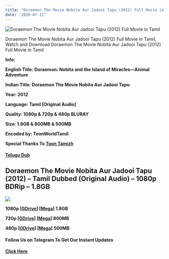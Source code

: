 ```yaml
---
title: "Doraemon The Movie Nobita Aur Jadooi Tapu (2012) Full Movie in Tamil 1080p BluRay"
date: "2020-07-11"
---
```


![Doraemon The Movie Nobita Aur Jadooi Tapu (2012) Full Movie in Tamil](https://extraimage.com/images/2020/07/11/81044927-800x450.jpg "Doraemon The Movie Nobita Aur Jadooi Tapu (2012) Full Movie in Tamil")

Doraemon The Movie Nobita Aur Jadooi Tapu (2012) Full Movie in Tamil, Watch and Download Doraemon The Movie Nobita Aur Jadooi Tapu (2012) Full Movie in Tamil

**Info:**

**English Title: Doraemon: Nobita and the Island of Miracles—Animal Adventure**

**Indian Title: Doraemon The Movie Nobita Aur Jadooi Tapu**

**Year: 2012**

**Language: Tamil \[Original Audio\]**

**Quality: 1080p & 720p & 480p BLURAY**

**Size: 1.8GB & 800MB & 500MB**

**Encoded by: ToonWorldTamil**

**Special Thanks To [Toon Tamizh](https://toontamizh.com/)**

#### **[Telugu Dub](https://toonsouthindia.com/doraemon-the-movie-nobita-aur-jadooi-tapu-telugu-download-1080p720p360p-blu-ray/)**

## Doraemon The Movie Nobita Aur Jadooi Tapu (2012) – Tamil Dubbed (Original Audio) – 1080p BDRip – 1.8GB

![](https://extraimage.com/images/2020/07/11/89556_front.jpg)

**1080p \[[GDrive](https://gplinks.co/SYMyh20)\] \[[Mega](https://gplinks.co/io2zBM)\] 1.8GB**

**720p \[[GDrive](https://gplinks.co/F2s0fn)\] \[[Mega](https://gplinks.co/qeFr4Or)\] 800MB**

**480p \[[GDrive](https://gplinks.co/2SrUb4n)\] \[[Mega](https://gplinks.co/EcCdCQhb)\] 500MB**

#### **Follow Us on Telegram To Get Our Instant Updates**

#### **[Click Here](https://t.me/joinchat/AAAAAEDdWfKBosrNxtfy-Q)**
